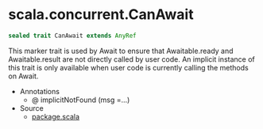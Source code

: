 
#                          scala.concurrent.CanAwait                          #

```scala
sealed trait CanAwait extends AnyRef
```

This marker trait is used by Await to ensure that Awaitable.ready and
Awaitable.result are not directly called by user code. An implicit instance of
this trait is only available when user code is currently calling the methods on
Await.

* Annotations
  * @ implicitNotFound (msg =...)
* Source
  * [package.scala](https://github.com/scala/scala/tree/6d09a1ba5f/src/library/scala/concurrent/package.scala#L1)

